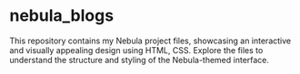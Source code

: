 # nebula_blogs

This repository contains my Nebula project files, showcasing an interactive and visually appealing design using HTML, CSS. Explore the files to understand the structure and styling of the Nebula-themed interface.  
